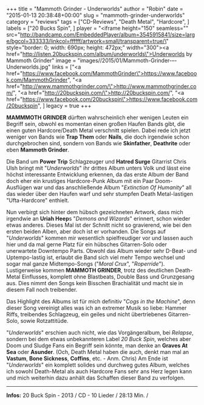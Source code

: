 +++
title = "Mammoth Grinder - Underworlds"
author = "Robin"
date = "2015-01-13 20:38:48+00:00"
slug = "mammoth-grinder-underworlds"
category = "reviews"
tags = ["CD-Reviews", "Death Metal", "Hardcore", ]
labels = ["20 Bucks Spin", ]
player = "<iframe height=\"150\" seamless=\"\" src=\"http://bandcamp.com/EmbeddedPlayer/album=3545915841/size=large/bgcol=333333/linkcol=ffffff/artwork=small/transparent=true/\" style=\"border: 0; width: 690px; height: 472px;\" width=\"300\"><a href=\"http://listen.20buckspin.com/album/underworlds\">Underworlds by Mammoth Grinder</a></iframe>"
image = "images//2015/01/Mammoth-Grinder-–-Underworlds.jpg"
links = ["<a href=\"https://www.facebook.com/MammothGrinder\">https://www.facebook.com/MammothGrinder</a>", "<a href=\"http://www.mammothgrinder.com/\">http://www.mammothgrinder.com/</a>", "<a href=\"http://20buckspin.com/\">http://20buckspin.com/</a>", "<a href=\"https://www.facebook.com/20buckspin\">https://www.facebook.com/20buckspin</a>", ]
legacy = true
+++

**MAMMMOTH GRINDER** dürften wahrscheinlich eher wenigen Leuten ein Begriff sein, obwohl es momentan einen großen Haufen Bands gibt, die einen guten Hardcore/Death Metal verschnitt spielen. Dabei rede ich jetzt weniger von Bands wie **Trap Them** oder **Nails**, die doch irgendwie schon durchgebrochen sind, sondern von Bands wie **Skinfather**, **Deathrite** oder eben **Mammoth Grinder**.

Die Band um **Power Trip** Schlagzeuger und **Hatred Surge** Gitarrist Chris Ulsh bringt mit "_Underworlds_" ihr drittes Album unters Volk und lässt eine höchst interessante Entwicklung erkennen, da das erste Album der Band doch eher ein krustiges Hardcore-Punk Album mit ein Paar Doom-Ausflügen war und das anschließende Album "_Extinction Of Humanity_" all das wieder über den Haufen warf und sehr stumpfen Death Metal-lastigen "Ufta-Hardcore" enthielt.

Nun verbirgt sich hinter dem hübsch gezeichneten Artwork, dass mich irgendwie an **Uriah Heep**s "_Demons and Wizards_" erinnert, schon wieder etwas anderes. Dieses Mal ist der Schnitt nicht so gravierend, wie bei den ersten beiden Alben, aber doch ist er vorhanden. Die Songs auf "_Underworlds_" kommen mir wesentlich spielfreudiger vor und lassen auch hier und da mal gerne Platz für ein hübsches Gitarren-Solo oder unerwartete Downtempo Parts. Obwohl das Album wieder sehr D-Beat- und Uptempo-lastig ist, erlaubt die Band sich viel mehr Tempo wechsel und sogar mal ganze Midtempo-Songs ("_Moral Crux_", "_Roperride_"). Lustigerweise kommen **MAMMOTH GRINDER**, trotz des deutlichen Death-Metal Einflusses, komplett ohne Blastbeats, Double Bass und Grunzgesang aus. Dies nimmt den Songs kein Bisschen Brachialität und macht sie in diesem Fall noch treibender.

Das Highlight des Albums ist für mich definitiv "_Cogs in the Machine_", denn dieser Song vereinigt alles was ich an extremer Musik so liebe: Hammer Riffs, treibendes Schlagzeug, ein geiles und nicht übertriebenes Gitarren-Solo, sowie Rotzattitüde.

"_Underworlds_" erschien auch nicht, wie das Vorgängeralbum, bei _Relapse_, sondern bei dem etwas unbekannteren Label _20 Buck Spin_, welches aber Doom und Sludge Fans ein Begriff sein könnte, man denke an **Graves At Sea** oder **Asunder**. (Och, Death Metal haben die auch, denkt man mal an **Vastum**, **Bone Sickness**, **Coffins**, etc. - Anm. Chris)
Am Ende ist "_Underworlds_" ein komplett solides und durchweg gutes Album, welches ich sowohl Death-Metal als auch Hardcore Fans sehr ans Herz legen kann und mich weiterhin dazu anhält das Schaffen dieser Band zu verfolgen.





---
**Infos:**
20 Buck Spin - 2013 / 
CD - 10 Lieder / 28:13 Min. / 
